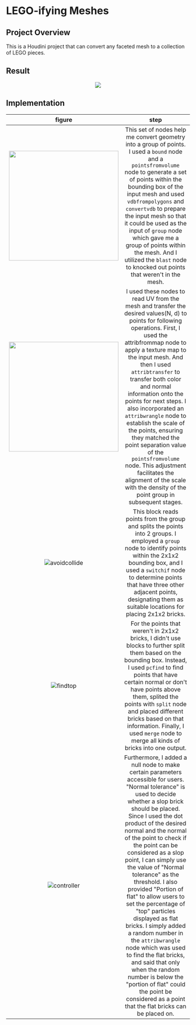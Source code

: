 # LEGO-ifying Meshes

## Project Overview
This is a Houdini project that can convert any faceted mesh to a collection of LEGO pieces.

## Result
<p align="center">
 <img src="https://github.com/LichengCAO/hw03-legos/assets/81556019/aeada1a8-e807-45a7-8590-1cddd3157ad2"/>
</p>

## Implementation
|figure|step |
|:----:|:---:|
|<img src="https://github.com/LichengCAO/hw03-legos/assets/81556019/9b65f622-78d4-45a7-bbe7-87bfdc16e9b0" width="300"/>|This set of nodes help me convert geometry into a group of points. I used a `bound` node and a `pointsfromvolume` node to generate a set of points within the bounding box of the input mesh and used `vdbfrompolygons` and `convertvdb` to prepare the input mesh so that it could be used as the input of `group` node which gave me a group of points within the mesh. And I utilized the `blast` node to knocked out points that weren't in the mesh.|
| <img src="https://github.com/LichengCAO/hw03-legos/assets/81556019/89cebae7-ebd4-4ef3-89d4-cc59a4a2fff9" width="300"/>|I used these nodes to read UV from the mesh and transfer the desired values(N, d) to points for following operations. First, I used the attribfrommap node to apply a texture map to the input mesh. And then I used `attribtransfer` to transfer both color and normal information onto the points for next steps. I also incorporated an `attribwrangle` node to establish the scale of the points, ensuring they matched the point separation value of the `pointsfromvolume` node. This adjustment facilitates the alignment of the scale with the density of the point group in subsequent stages.|
|![avoidcollide](https://github.com/LichengCAO/hw03-legos/assets/81556019/0e3eaeab-089d-4d2e-80e6-c3a65155922c)|This block reads points from the group and splits the points into 2 groups. I employed a `group` node to identify points within the 2x1x2 bounding box, and I used a `switchif` node to determine points that have three other adjacent points, designating them as suitable locations for placing 2x1x2 bricks.|
|![findtop](https://github.com/LichengCAO/hw03-legos/assets/81556019/8119b735-61b4-46d3-bf43-445cac2b2150)|For the points that weren't in 2x1x2 bricks, I didn't use blocks to further split them based on the bounding box. Instead, I used `pcfind` to find points that have certain normal or don't have points above them, splited the points with `split` node and placed different bricks based on that information. Finally, I used `merge` node to merge all kinds of bricks into one output.|
|![controller](https://github.com/LichengCAO/hw03-legos/assets/81556019/95318b12-b825-45c3-ba4d-e55bb3ed9eea)|Furthermore, I added a null node to make certain parameters accessible for users. "Normal tolerance" is used to decide whether a slop brick should be placed. Since I used the dot product of the desired normal and the normal of the point to check if the point can be considered as a slop point, I can simply use the value of "Normal tolerance" as the threshold. I also provided "Portion of flat" to allow users to set the percentage of "top" particles displayed as flat bricks. I simply added a random number in the `attribwrangle` node which was used to find the flat bricks, and said that only when the random number is below the "portion of flat" could the point be considered as a point that the flat bricks can be placed on.
